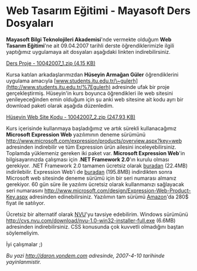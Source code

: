 # Web Tasarım Eğitimi - Mayasoft Ders Dosyaları
**Mayasoft Bilgi Teknolojileri Akademisi**'nde vermekte olduğum **Web
Tasarım Eğitimi**'ne ait 09.04.2007 tarihli derste öğrendiklerimizle
ilgili yaptığımız uygulamaya ait dosyaları aşağıdaki linkten
indirebilirsiniz.

[Ders Proje - 10042007\_1.zip (4.15
KB)](media/Web_Tasarim_Egitimi_-_Mayasoft_Ders_Dosyalari/10042007_1.zip)

Kursa katılan arkadaşlarımızdan **Hüseyin Armağan Güler** öğrendiklerini
uygulama amacıyla
[www.students.itu.edu.tr/\~gulerh](http://www.students.itu.edu.tr/%7Egulerh)
adresinde ufak bir proje gerçekleştirmiş. Hüseyin'in kurs boyunca
öğrendikleri ile web sitesini yenileyeceğinden emin olduğum için şu anki
web sitesine ait kodu ayrı bir download paketi olarak aşağıda
düzenledim.

[Hüseyin Web Site Kodu - 10042007\_2.zip (247.93
KB)](media/Web_Tasarim_Egitimi_-_Mayasoft_Ders_Dosyalari/10042007_2.zip)

Kurs içerisinde kullanmaya başladığımız ve artık sürekli kullanacağımız
**Microsoft Expression Web** yazılımının deneme sürümünü
<http://www.microsoft.com/expression/products/overview.aspx?key=web>
adresinden indirebilir ve tüm Expression ürün ailesini
inceleyebilirsiniz. Toplamda yüklemeniz gereken iki paket var.
**Microsoft Expression Web**'in bilgisayarınızda çalışması için .**NET
Framework 2.0**'ın kurulu olması gerekiyor. .NET Framework 2.0 tamamen
ücretsiz olarak
[buradan](http://www.microsoft.com/downloads/details.aspx?familyid=0856eacb-4362-4b0d-8edd-aab15c5e04f5&displaylang=en)
(22.4MB) indirilebilir. Expression Web'i de
[buradan](http://www.microsoft.com/downloads/details.aspx?FamilyId=44FA7F93-7D57-4523-B0C9-2CE54397B732&displaylang=en)
(195.8MB) indirdikten sonra Microsoft web sitesinde deneme sürümü için
bir seri numarası almanız gerekiyor. 60 gün süre ile yazılımı ücretsiz
olarak kullanmanızı sağlayacak seri numarasını
<http://www.microsoft.com/design/Expression-Web-Product-Key.aspx>
adresinden edinebilirsiniz. Yazılımın tam sürümü
[Amazon](http://www.amazon.com/Microsoft-Expression-Professional-Design-Tool/dp/B000IBZLA0/sr=8-2/qid=1166525344/ref=sr_1_2/102-8791215-1179311?ie=UTF8&s=software)'da
280\$ fiyat ile satılıyor.

Ücretsiz bir alternatif olarak [NVU](http://www.nvu.com)'yu tavsiye
edebilirim. Windows sürümünü
<http://cvs.nvu.com/download/nvu-1.0-win32-installer-full.exe> (6.6MB)
adresinden indirebilirsiniz. CSS konusunda çok kuvvetli olmadığını
baştan söylemeliyim.

İyi çalışmalar ;)



*Bu yazi http://daron.yondem.com adresinde, 2007-4-10 tarihinde yayinlanmistir.*
